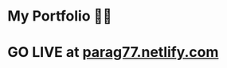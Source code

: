 # My Portfolio 🧑‍💻
# GO LIVE at <a href="parag77.netlify.com" target="blank">parag77.netlify.com</a>
